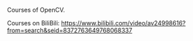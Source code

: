 Courses of OpenCV.

Courses on BiliBili: https://www.bilibili.com/video/av24998616?from=search&seid=8372763649768068337
